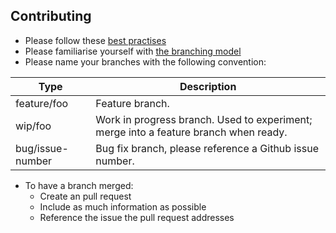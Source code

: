 ## Contributing

* Please follow these [best practises][1]
* Please familiarise yourself with [the branching model][2]
* Please name your branches with the following convention:

<table>
  <thead>
    <tr>
      <th>
        Type
      </th>
      <th>
        Description
      </th>
    </tr>
  </thead>

  <tr>
    <td>
      feature/foo
    </td>
    <td>
      Feature branch.
    </td>
  </tr>

  <tr>
    <td>
      wip/foo
    </td>
    <td>
      Work in progress branch. Used to experiment; merge into a feature branch
      when ready.
    </td>
  </tr>

  <tr>
    <td>
      bug/issue-number
    </td>
    <td>
      Bug fix branch, please reference a Github issue number.
    </td>
  </tr>
</table>

* To have a branch merged:
  * Create an pull request
  * Include as much information as possible
  * Reference the issue the pull request addresses

[1]: https://nvie.com/posts/a-successful-git-branching-model/
[2]: https://programmerfriend.com/git-best-practices/
